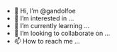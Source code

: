 - 👋 Hi, I’m @gandolfoe
- 👀 I’m interested in ...
- 🌱 I’m currently learning ...
- 💞️ I’m looking to collaborate on ...
- 📫 How to reach me ...

<!---
gandolfoe/gandolfoe is a ✨ special ✨ repository because its `README.md` (this file) appears on your GitHub profile.
You can click the Preview link to take a look at your changes.
--->
